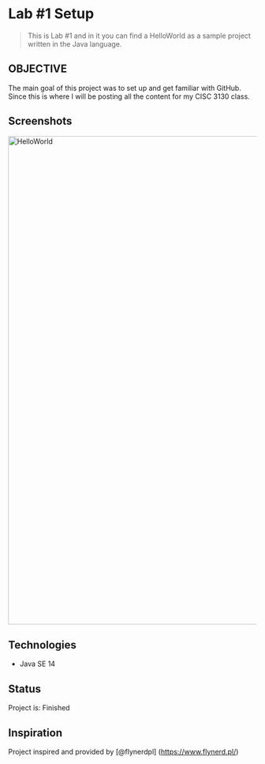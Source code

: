 # Lab #1 Setup
> This is Lab #1 and in it you can find a HelloWorld  as a sample project written
in the Java language.

## OBJECTIVE
The main goal of this project was to set up and get familiar with GitHub. Since
this is where I will be posting all the content for my CISC 3130 class.

## Screenshots
<img width="989" alt="HelloWorld" src="https://user-images.githubusercontent.com/70732632/92200400-c09fac80-ee47-11ea-95dd-5d920eade9b4.png">

## Technologies
* Java SE 14

## Status
Project is: Finished

## Inspiration
Project inspired and provided by [@flynerdpl] (https://www.flynerd.pl/)